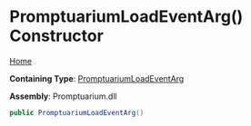 # PromptuariumLoadEventArg\(\) Constructor

[Home](../../../README.md)

**Containing Type**: [PromptuariumLoadEventArg](../README.md)

**Assembly**: Promptuarium\.dll

```csharp
public PromptuariumLoadEventArg()
```

